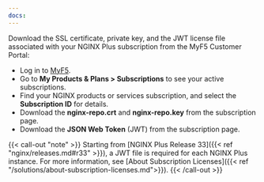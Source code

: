 ```yaml
---
docs:
---
```


Download the SSL certificate, private key, and the JWT license file associated with your NGINX Plus subscription from the MyF5 Customer Portal:

- Log in to [MyF5](https://my.f5.com/manage/s/).
- Go to **My Products & Plans > Subscriptions** to see your active subscriptions.
- Find your NGINX products or services subscription, and select the **Subscription ID** for details.
- Download the **nginx-repo.crt** and **nginx-repo.key** from the subscription page.
- Download the **JSON Web Token** (JWT) from the subscription page.

{{< call-out "note" >}} Starting from [NGINX Plus Release 33]({{< ref "nginx/releases.md#r33" >}}), a JWT file is required for each NGINX Plus instance. For more information, see [About Subscription Licenses]({{< ref "/solutions/about-subscription-licenses.md">}}). {{< /call-out >}}